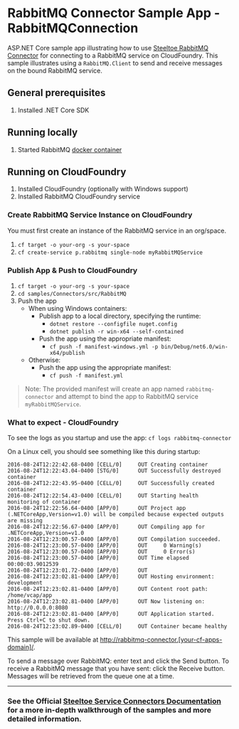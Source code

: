 ﻿# RabbitMQ Connector Sample App - RabbitMQConnection

ASP.NET Core sample app illustrating how to use [Steeltoe RabbitMQ Connector](https://docs.steeltoe.io/api/v3/connectors/rabbitmq.html) for connecting to a RabbitMQ service on CloudFoundry.
This sample illustrates using a `RabbitMQ.Client` to send and receive messages on the bound RabbitMQ service.

## General prerequisites

1. Installed .NET Core SDK

## Running locally

1. Started RabbitMQ [docker container](https://github.com/SteeltoeOSS/Samples/blob/main/CommonTasks.md)

## Running on CloudFoundry

1. Installed CloudFoundry (optionally with Windows support)
1. Installed RabbitMQ CloudFoundry service

### Create RabbitMQ Service Instance on CloudFoundry

You must first create an instance of the RabbitMQ service in an org/space.

1. `cf target -o your-org -s your-space`
1. `cf create-service p.rabbitmq single-node myRabbitMQService`

### Publish App & Push to CloudFoundry

1. `cf target -o your-org -s your-space`
1. `cd samples/Connectors/src/RabbitMQ`
1. Push the app
   - When using Windows containers:
     - Publish app to a local directory, specifying the runtime:
       - `dotnet restore --configfile nuget.config`
       - `dotnet publish -r win-x64 --self-contained`
     - Push the app using the appropriate manifest:
       - `cf push -f manifest-windows.yml -p bin/Debug/net6.0/win-x64/publish`
   - Otherwise:
     - Push the app using the appropriate manifest:
       - `cf push -f manifest.yml`

> Note: The provided manifest will create an app named `rabbitmq-connector` and attempt to bind the app to RabbitMQ service `myRabbitMQService`.

### What to expect - CloudFoundry

To see the logs as you startup and use the app: `cf logs rabbitmq-connector`

On a Linux cell, you should see something like this during startup:

```text
2016-08-24T12:22:42.68-0400 [CELL/0]     OUT Creating container
2016-08-24T12:22:43.04-0400 [STG/0]      OUT Successfully destroyed container
2016-08-24T12:22:43.95-0400 [CELL/0]     OUT Successfully created container
2016-08-24T12:22:54.43-0400 [CELL/0]     OUT Starting health monitoring of container
2016-08-24T12:22:56.64-0400 [APP/0]      OUT Project app (.NETCoreApp,Version=v1.0) will be compiled because expected outputs are missing
2016-08-24T12:22:56.67-0400 [APP/0]      OUT Compiling app for .NETCoreApp,Version=v1.0
2016-08-24T12:23:00.57-0400 [APP/0]      OUT Compilation succeeded.
2016-08-24T12:23:00.57-0400 [APP/0]      OUT     0 Warning(s)
2016-08-24T12:23:00.57-0400 [APP/0]      OUT     0 Error(s)
2016-08-24T12:23:00.57-0400 [APP/0]      OUT Time elapsed 00:00:03.9012539
2016-08-24T12:23:01.72-0400 [APP/0]      OUT
2016-08-24T12:23:02.81-0400 [APP/0]      OUT Hosting environment: development
2016-08-24T12:23:02.81-0400 [APP/0]      OUT Content root path: /home/vcap/app
2016-08-24T12:23:02.81-0400 [APP/0]      OUT Now listening on: http://0.0.0.0:8080
2016-08-24T12:23:02.81-0400 [APP/0]      OUT Application started. Press Ctrl+C to shut down.
2016-08-24T12:23:02.89-0400 [CELL/0]     OUT Container became healthy
```

This sample will be available at <http://rabbitmq-connector.[your-cf-apps-domain]/>.

To send a message over RabbitMQ: enter text and click the Send button.
To receive a RabbitMQ message that you have sent: click the Receive button. Messages will be retrieved from the queue one at a time.

---

### See the Official [Steeltoe Service Connectors Documentation](https://docs.steeltoe.io/api/v3/connectors/) for a more in-depth walkthrough of the samples and more detailed information.
